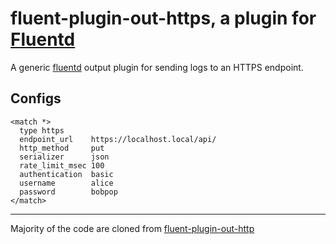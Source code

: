 # fluent-plugin-out-https, a plugin for [Fluentd](http://fluentd.org)

A generic [fluentd][1] output plugin for sending logs to an HTTPS endpoint.

## Configs

    <match *>
      type https
      endpoint_url    https://localhost.local/api/
      http_method     put
      serializer      json
      rate_limit_msec 100
      authentication  basic
      username        alice
      password        bobpop
    </match>

----

Majority of the code are cloned from  [fluent-plugin-out-http][2]

  [1]: http://fluentd.org/
  [2]: https://github.com/tagomoris/fluent-plugin-out-http
